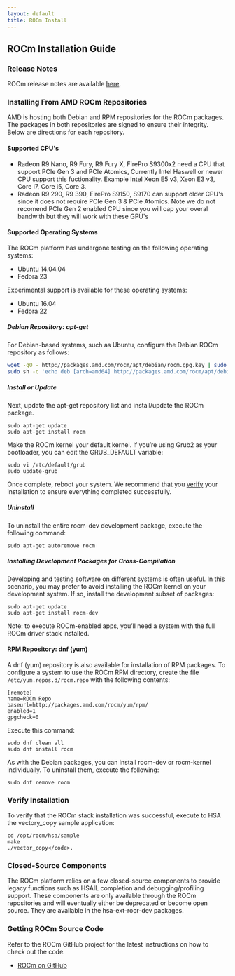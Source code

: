 ```yaml
---
layout: default
title: ROCm Install
---
```


## ROCm Installation Guide

### Release Notes

ROCm release notes are available [here](releasenotes.html).

### Installing From AMD ROCm Repositories

AMD is hosting both Debian and RPM repositories for the ROCm packages.
The packages in both repositories are signed to ensure their
integrity. Below are directions for each repository.

#### Supported CPU's

* Radeon R9 Nano, R9 Fury, R9 Fury X, FirePro S9300x2 need a CPU that support PCIe Gen 3 and PCIe Atomics,  Currently Intel Haswell or newer CPU support this fuctionality. Example Intel Xeon E5 v3, Xeon E3 v3, Core i7, Core i5, Core 3. 
* Radeon R9 290, R9 390, FirePro S9150, S9170 can support older CPU's since it does not require PCIe Gen 3 & PCIe Atomics.    Note we do not recomend PCIe Gen 2 enabled CPU since you will cap your overal bandwith but they will work with these GPU's   

#### Supported Operating Systems

The ROCm platform has undergone testing on the following operating
systems:

 * Ubuntu 14.04.04
 * Fedora 23

Experimental support is available for these operating systems:

 * Ubuntu 16.04
 * Fedora 22

##### Debian Repository: apt-get

For Debian-based systems, such as Ubuntu, configure the Debian ROCm
repository as follows:

```bash
wget -qO - http://packages.amd.com/rocm/apt/debian/rocm.gpg.key | sudo apt-key add -
sudo sh -c 'echo deb [arch=amd64] http://packages.amd.com/rocm/apt/debian/ trusty main > /etc/apt/sources.list.d/rocm.list'
```

##### Install or Update

Next, update the apt-get repository list and install/update the ROCm
package.

```
sudo apt-get update
sudo apt-get install rocm
```

Make the ROCm kernel your default kernel. If you’re using Grub2
as your bootloader, you can edit the GRUB_DEFAULT variable:

```
sudo vi /etc/default/grub
sudo update-grub
```

Once complete, reboot your system. We recommend that you [verify](#verify-installation) your
installation to ensure everything completed successfully.

##### Uninstall

To uninstall the entire rocm-dev development package, execute the following command:

```
sudo apt-get autoremove rocm
```

##### Installing Development Packages for Cross-Compilation

Developing and testing software on different systems is often useful.
In this scenario, you may prefer to avoid installing the ROCm kernel
on your development system. If so, install the development subset of
packages:

```
sudo apt-get update
sudo apt-get install rocm-dev
```

Note: to execute ROCm-enabled apps, you’ll need a system with the full
ROCm driver stack installed.

#### RPM Repository: dnf (yum)

A dnf (yum) repository is also available for installation of RPM
packages. To configure a system to use the ROCm RPM directory, create
the file <code>/etc/yum.repos.d/rocm.repo</code> with the following
contents:

```
[remote]
name=ROCm Repo
baseurl=http://packages.amd.com/rocm/yum/rpm/
enabled=1
gpgcheck=0
```

Execute this command:

```
sudo dnf clean all
sudo dnf install rocm
```

As with the Debian packages, you can install rocm-dev or rocm-kernel
individually. To uninstall them, execute the following:

```
sudo dnf remove rocm
```

### Verify Installation

To verify that the ROCm stack installation was successful, execute to
HSA the vectory_copy sample application:

```
cd /opt/rocm/hsa/sample
make
./vector_copy</code>.
```

### Closed-Source Components

The ROCm platform relies on a few closed-source components to provide
legacy functions such as HSAIL completion and debugging/profiling
support. These components are only available through the ROCm
repositories and will eventually either be deprecated or become open
source. They are available in the hsa-ext-rocr-dev packages.

### Getting ROCm Source Code
Refer to the ROCm GitHub project for the latest instructions on how to
check out the code.

* [ROCm on
GitHub](https://github.com/RadeonOpenCompute/ROCm/blob/master/README.md)
